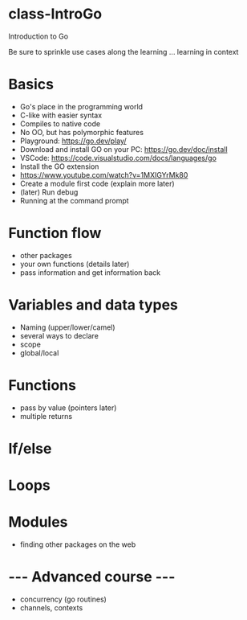 # class-IntroGo
Introduction to Go

Be sure to sprinkle use cases along the learning ... learning in context

# Basics
- Go's place in the programming world
- C-like with easier syntax
- Compiles to native code
- No OO, but has polymorphic features
- Playground: https://go.dev/play/
- Download and install GO on your PC: https://go.dev/doc/install
- VSCode: https://code.visualstudio.com/docs/languages/go
- Install the GO extension
- https://www.youtube.com/watch?v=1MXIGYrMk80
- Create a module first code (explain more later)
- (later) Run debug
- Running at the command prompt

# Function flow
- other packages
- your own functions (details later)
- pass information and get information back

# Variables and data types
- Naming (upper/lower/camel)
- several ways to declare
- scope
- global/local

# Functions
- pass by value (pointers later)
- multiple returns

# If/else

# Loops

# Modules
- finding other packages on the web



# --- Advanced course ---
- concurrency (go routines)
- channels, contexts